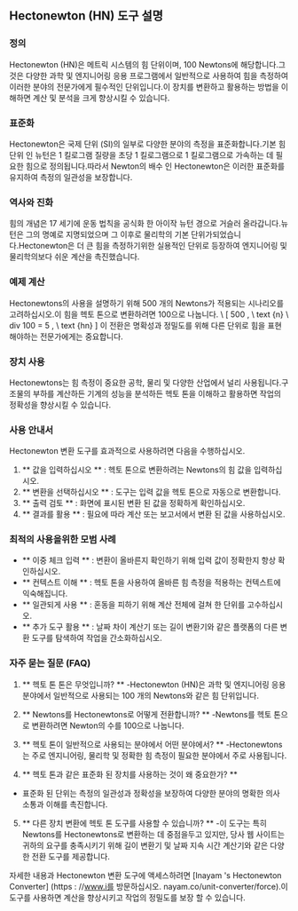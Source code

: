 ## Hectonewton (HN) 도구 설명

### 정의
Hectonewton (HN)은 메트릭 시스템의 힘 단위이며, 100 Newtons에 해당합니다.그것은 다양한 과학 및 엔지니어링 응용 프로그램에서 일반적으로 사용하여 힘을 측정하여 이러한 분야의 전문가에게 필수적인 단위입니다.이 장치를 변환하고 활용하는 방법을 이해하면 계산 및 분석을 크게 향상시킬 수 있습니다.

### 표준화
Hectonewton은 국제 단위 (SI)의 일부로 다양한 분야의 측정을 표준화합니다.기본 힘 단위 인 뉴턴은 1 킬로그램 질량을 초당 1 킬로그램으로 1 킬로그램으로 가속하는 데 필요한 힘으로 정의됩니다.따라서 Newton의 배수 인 Hectonewton은 이러한 표준화를 유지하여 측정의 일관성을 보장합니다.

### 역사와 진화
힘의 개념은 17 세기에 운동 법칙을 공식화 한 아이작 뉴턴 경으로 거슬러 올라갑니다.뉴턴은 그의 명예로 지명되었으며 그 이후로 물리학의 기본 단위가되었습니다.Hectonewton은 더 큰 힘을 측정하기위한 실용적인 단위로 등장하여 엔지니어링 및 물리학의보다 쉬운 계산을 촉진했습니다.

### 예제 계산
Hectonewtons의 사용을 설명하기 위해 500 개의 Newtons가 적용되는 시나리오를 고려하십시오.이 힘을 헥토 톤으로 변환하려면 100으로 나눕니다.
\ [
500 \, \ text {n} \ div 100 = 5 \, \ text {hn}
\]
이 전환은 명확성과 정밀도를 위해 다른 단위로 힘을 표현 해야하는 전문가에게는 중요합니다.

### 장치 사용
Hectonewtons는 힘 측정이 중요한 공학, 물리 및 다양한 산업에서 널리 사용됩니다.구조물의 부하를 계산하든 기계의 성능을 분석하든 헥토 톤을 이해하고 활용하면 작업의 정확성을 향상시킬 수 있습니다.

### 사용 안내서
Hectonewton 변환 도구를 효과적으로 사용하려면 다음을 수행하십시오.
1. ** 값을 입력하십시오 ** : 헥토 톤으로 변환하려는 Newtons의 힘 값을 입력하십시오.
2. ** 변환을 선택하십시오 ** : 도구는 입력 값을 헥토 톤으로 자동으로 변환합니다.
3. ** 출력 검토 ** : 화면에 표시된 변환 된 값을 정확하게 확인하십시오.
4. ** 결과를 활용 ** : 필요에 따라 계산 또는 보고서에서 변환 된 값을 사용하십시오.

### 최적의 사용을위한 모범 사례
- ** 이중 체크 입력 ** : 변환이 올바른지 확인하기 위해 입력 값이 정확한지 항상 확인하십시오.
- ** 컨텍스트 이해 ** : 헥토 톤을 사용하여 올바른 힘 측정을 적용하는 컨텍스트에 익숙해집니다.
- ** 일관되게 사용 ** : 혼동을 피하기 위해 계산 전체에 걸쳐 한 단위를 고수하십시오.
- ** 추가 도구 활용 ** : 날짜 차이 계산기 또는 길이 변환기와 같은 플랫폼의 다른 변환 도구를 탐색하여 작업을 간소화하십시오.

### 자주 묻는 질문 (FAQ)

1. ** 헥토 톤 톤은 무엇입니까? **
-Hectonewton (HN)은 과학 및 엔지니어링 응용 분야에서 일반적으로 사용되는 100 개의 Newtons와 같은 힘 단위입니다.

2. ** Newtons를 Hectonewtons로 어떻게 전환합니까? **
-Newtons를 헥토 톤으로 변환하려면 Newton의 수를 100으로 나눕니다.

3. ** 헥토 톤이 일반적으로 사용되는 분야에서 어떤 분야에서? **
-Hectonewtons는 주로 엔지니어링, 물리학 및 정확한 힘 측정이 필요한 분야에서 주로 사용됩니다.

4. ** 헥토 톤과 같은 표준화 된 장치를 사용하는 것이 왜 중요한가? **
- 표준화 된 단위는 측정의 일관성과 정확성을 보장하여 다양한 분야의 명확한 의사 소통과 이해를 촉진합니다.

5. ** 다른 장치 변환에 헥토 톤 도구를 사용할 수 있습니까? **
-이 도구는 특히 Newtons를 Hectonewtons로 변환하는 데 중점을두고 있지만, 당사 웹 사이트는 귀하의 요구를 충족시키기 위해 길이 변환기 및 날짜 지속 시간 계산기와 같은 다양한 전환 도구를 제공합니다.

자세한 내용과 Hectonewton 변환 도구에 액세스하려면 [Inayam 's Hectonewton Converter] (https : //www.i를 방문하십시오. nayam.co/unit-converter/force).이 도구를 사용하면 계산을 향상시키고 작업의 정밀도를 보장 할 수 있습니다.